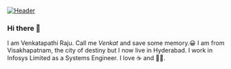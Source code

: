 [![Header](https://media-exp1.licdn.com/dms/image/C5616AQEv-33wulg2lg/profile-displaybackgroundimage-shrink_350_1400/0/1617988096759?e=1623888000&v=beta&t=SW3bwu55xBfMD7dVusB09vNk7gl6pYtbuEA1FxsDT3o "and we all can do it!")](https://www.linkedin.com/in/gvpraju)


### Hi there 👋
I am Venkatapathi Raju. Call me _Venkat_ and save some memory.😀 
I am from Visakhapatnam, the city of destiny but I now live in Hyderabad. I work in Infosys Limited as a Systems Engineer. I love ☕ and 🚀🚀. 

<!--
**techpathi/techpathi** is a ✨ _special_ ✨ repository because its `README.md` (this file) appears on your GitHub profile.

Here are some ideas to get you started:

- 🔭 I’m currently working on ...
- 🌱 I’m currently learning ...
- 👯 I’m looking to collaborate on ...
- 🤔 I’m looking for help with ...
- 💬 Ask me about ...
- 📫 How to reach me: ...
- 😄 Pronouns: ...
- ⚡ Fun fact: ...
-->
